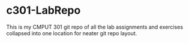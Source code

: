 # c301-LabRepo
This is my CMPUT 301 git repo of all the lab assignments and exercises collapsed into one location for neater git repo layout.
